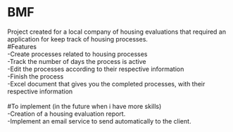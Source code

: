 # BMF

Project created for a local company of housing evaluations that required an application for keep track of housing processes. 
<br/>
#Features<br/>
-Create processes related to housing processes<br/>
-Track the number of days the process is active<br/>
-Edit the processes according to their respective information<br/>
-Finish the process<br/>
-Excel document that gives you the completed processes, with their respective information<br/>
<br/>
#To implement (in the future when i have more skills)<br/> 
-Creation of a housing evaluation report.<br/>
-Implement an email service to send automatically to the client.
